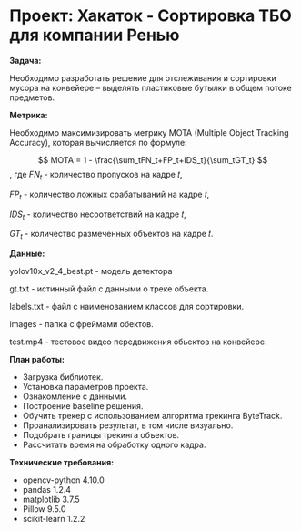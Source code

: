 # Проект: Хакаток - Сортировка ТБО для компании Ренью

__Задача:__

Необходимо разработать решение для отслеживания и сортировки мусора на конвейере – выделять пластиковые бутылки в общем потоке предметов.

__Метрика:__

Необходимо максимизировать метрику MOTA (Multiple Object Tracking Accuracy), которая вычисляется по формуле:

$$
MOTA = 1 - \frac{\sum_tFN_t+FP_t+IDS_t}{\sum_tGT_t}
$$ 
, где 
   $FN_t$ - количество пропусков на кадре 𝑡, 

   $FP_t$ - количество ложных срабатываний на кадре 𝑡,
 
   $IDS_t$ - количество несоответствий на кадре 𝑡,
 
   $GT_t$ - количество размеченных объектов на кадре 𝑡.

__Данные:__

yolov10x_v2_4_best.pt - модель детектора

gt.txt - истинный файл с данными о треке объекта.

labels.txt - файл с наименованием классов для сортировки.

images - папка с фреймами обектов.

test.mp4 - тестовое видео передвижения обьектов на конвейере.

__План работы:__

* Загрузка библиотек.
* Установка параметров проекта.
* Ознакомление с данными.
* Построение baseline решения.
* Обучить трекер с использованием алгоритма трекинга ByteTrack.
* Проанализировать результат, в том числе визуально.
* Подобрать границы трекинга объектов.
* Рассчитать время на обработку одного кадра.

__Технические требования:__ 

* opencv-python 4.10.0
* pandas 1.2.4
* matplotlib 3.7.5
* Pillow 9.5.0
* scikit-learn 1.2.2

